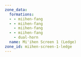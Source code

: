 ```yaml
---
zone_data:
  formations:
  - - miihen-fang
  - - miihen-fang
    - miihen-fang
  - - miihen-fang
    - dual-horn
  name: Mi'ihen Screen 1 (Ledge)
zone_id: miihen-screen-1-ledge
---
```


